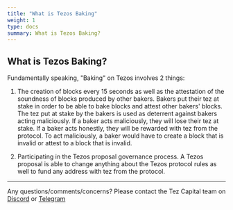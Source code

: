 ```yaml
---
title: "What is Tezos Baking"
weight: 1
type: docs
summary: What is Tezos Baking?
---
```


## What is Tezos Baking?
Fundamentally speaking, "Baking" on Tezos involves 2 things:

1. The creation of blocks every 15 seconds as well as the attestation of the soundness of blocks produced by other bakers. Bakers put their tez at stake in order to be able to bake blocks and attest other bakers' blocks. The tez put at stake by the bakers is used as deterrent against bakers acting maliciously. If a baker acts maliciously, they will lose their tez at stake. If a baker acts honestly, they will be rewarded with tez from the protocol. To act maliciously, a baker would have to create a block that is invalid or attest to a block that is invalid.

2. Participating in the Tezos proposal governance process. A Tezos proposal is able to change anything about the Tezos protocol rules as well to fund any address with tez from the protocol.


---

Any questions/comments/concerns? Please contact the Tez Capital team on
[Discord](https://discord.gg/cVGMA4MaNM) or [Telegram](https://t.me/tezcapital) 